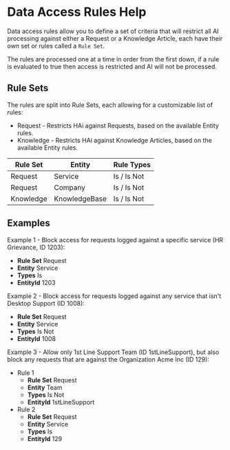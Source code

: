 # Data Access Rules Help

Data access rules allow you to define a set of criteria that will restrict all AI processing against either a Request or a Knowledge Article, each have their own set or rules called a ```Rule Set```.

The rules are processed one at a time in order from the first down, if a rule is evaluated to true then access is restricted and AI will not be processed.

## Rule Sets

The rules are split into Rule Sets, each allowing for a customizable list of rules:

- Request - Restricts HAi against Requests, based on the available Entity rules.
- Knowledge - Restricts HAi against Knowledge Articles, based on the available Entity rules.

| **Rule Set** | **Entity**    | **Rule Types** |
|--------------|---------------|----------------|
| Request      | Service       | Is / Is Not    |
| Request      | Company       | Is / Is Not    |
| Knowledge    | KnowledgeBase | Is / Is Not    |

## Examples

Example 1 - Block access for requests logged against a specific service (HR Grievance, ID 1203):

- **Rule Set** Request
- **Entity** Service
- **Types** Is
- **EntityId** 1203

Example 2 - Block access for requests logged against any service that isn't Desktop Support (ID 1008):

- **Rule Set** Request
- **Entity** Service
- **Types** Is Not
- **EntityId** 1008

Example 3 - Allow only 1st Line Support Team (ID 1stLineSupport), but also block any requests that are against the Organization Acme Inc (ID 129):

- Rule 1
  - **Rule Set** Request
  - **Entity** Team
  - **Types** Is Not
  - **EntityId** 1stLineSupport
- Rule 2
  - **Rule Set** Request
  - **Entity** Service
  - **Types** Is
  - **EntityId** 129
  
